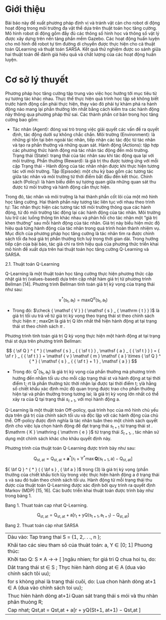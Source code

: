 

# Giới thiệu

Bài báo này đề xuất phương pháp định vị và tránh vật cản cho robot di động hoạt động trong môi trường đa vật thể dựa trên thuật toán học tăng cường. Mô hình robot di động gồm đầy đủ các thông số hình học và thông số vật lý được xây dựng trên nền tảng phần mềm Gazebo. Các hoạt động huấn luyện cho mô hình để robot tự tìm đường di chuyển được thực hiện cho cả thuật toán QLearning và thuật toán SARSA. Kết quả thử nghiệm được so sánh giữa hai thuật toán để đánh giá hiệu quả và chất lượng của các hoạt động huấn luyện.

# Cơ sở lý thuyết

Phương pháp học tăng cường tập trung vào việc học hướng tới mục tiêu từ sự tương tác khác nhau. Thực thể thực hiện quá trình học tập sẽ không biết trước hành động cần phải thực hiện, thay vào đó phải tự khám phá ra hành động nào mang lại phần thưởng lớn nhất bằng cách kiểm tra các hành động này thông qua phương pháp thử sai. Các thành phần cơ bản trong học tăng cường bao gồm:

- Tác nhân (Agent): đóng vai trò trong việc giải quyết các vấn đề ra quyết định, tác động dưới sự không chắc chắn. Môi trường (Environment): là những gì tồn tại bên ngoài tác nhân, tiếp nhận các tác độc từ tác nhân và tạo ra phần thưởng và những quan sát. Hành động (Actions): tập hợp các phương thức hành động mà tác nhân tác động đến môi trường. Trạng thái (State): trạng thái của tác nhân sau khi tác động qua lại với môi trường. Phần thưởng (Reward): là giá trị thu được tương ứng với mỗi cặp Trạng thái - Hành động của tác nhân nhận được khi thực hiện tương tác với môi trường. Tập (Episode): một chu kỳ bao gồm các tương tác giữa tác nhân và môi trường từ thời điểm bắt đầu đến kết thúc. Chính sách (Policy): là hàm biểu diễn sự tương quan giữa những quan sát thu được từ môi trường và hành động cần thực hiện.

Trong đó, tác nhân và môi trường là hai thành phần cốt lõi của một mô hình học tăng cường. Hai thành phần này tương tác liên tục với nhau theo trình tự: Tác nhân thực hiện các tương tác tới môi trường thông qua các hành động, từ đó môi trường tác động lại các hành động của tác nhân. Môi trường lưu trữ các luồng thông tin khác nhau và phản hồi cho tác nhân một “giá trị khen thưởng” sau mỗi hành động của tác nhân. Giá trị này biểu hiện mức độ hiệu quả từng hành động của tác nhân trong quá trình hoàn thành nhiệm vụ. Mục đích của phương pháp học tăng cường là tác nhân tìm ra được chính sách tối đa hoá giá trị phần thưởng tích luỹ trong thời gian dài. Trong hướng tiếp cận của bài báo, tác giả chỉ ra tính hiệu quả của phương thức triển khai mô hình đề xuất dựa trên hai thuật toán học tăng cường Q-Learning và SARSA.



2.1. Thuật toán Q-Learning

Q-Learning là một thuật toán học tăng cường thực hiện phương thức cập nhật giá trị (values-based) dựa trên cập nhật hàm giá trị từ phương trình Bellman [14]. Phương trình Bellman tính toán giá trị kỳ vọng của trạng thái như sau:

$$
\vee ^ { * } ( \mathsf { s } _ { \mathrm { t } } , \mathsf { a } _ { \mathrm { t } } ) = \mathsf { m a x Q } ^ { \pi } ( \mathsf { s } _ { \mathrm { t } } , \mathsf { a } _ { \mathrm { t } } )
$$

- Trong đó: $\check { \mathsf { V } } ( \mathsf { s } _ { \mathrm { t } } )$ là giá trị tối ưu trả về từ giá trị kỳ vọng theo trạng thái st theo chính sách thực hiện $\pi$ ; maxQπ là giá trị Q lớn nhất thể hiện hành động at tại trạng thái st theo chính sách $\pi$ .

Phương trình tính toán giá trị Q kỳ vọng thực hiện một hành động at tại trạng thái st dựa trên phương trình Bellman:

$$
{ \sf Q } ^ { * } ( \mathsf { s } _ { { \sf t } } , \mathsf { a } _ { { \sf t } } ) = { \sf r } _ { { \sf t } } + \mathsf { v } \mathsf { m } \mathsf { a } \times { \sf Q } ^ { * } ( \mathsf { s } _ { { \sf t } + 1 } , \mathsf { a } )
$$

- Trong đó: $\mathsf { Q } ^ { * } ( \mathsf { s } _ { \mathrm { t } } , \mathsf { a } _ { \mathrm { t } } )$ là giá trị kỳ vọng của phần thưởng mà phương trình hướng đến nhằm tối ưu cho mỗi cặp trạng thái st và hành động at tại thời điểm t; rt là phần thưởng tức thời nhận lại được tại thời điểm t; γlà hằng số chiết khấu xác định mức độ quan trọng được trao cho phần thưởng hiện tại và phần thưởng trong tương lai; là giá trị kỳ vọng lớn nhất có thể xảy ra của Q tại trạng thái $s _ { t + 1 } ,$ với mọi hành động a.

Q-Learning là một thuật toán Off-policy, quá trình học của mô hình chủ yếu dựa trên giá trị của chính sách tối ưu và độc lập với các hành động của chủ thể. Off-policy được định nghĩa là tác nhân tuân theo một chính sách quyết định cho việc lựa chọn hành động để đạt trạng thái $s _ { \mathrm { t } + 1 }$ từ trạng thái st . $\mathrm { K } \mathring { \mathrm { e } }$ từ trạng thái $S _ { t + 1 } ,$ , tác nhân sử dụng một chính sách khác cho khâu quyết định này.



Phương trình của thuật toán Q-Learning được trình bày như sau:

$$
\mathrm { Q } _ { \mathrm { s t , a t } } = \mathrm { Q } _ { \mathrm { s t , a t } } + \mathbf { a } ^ { * } \left[ \mathsf { r } _ { \mathrm { t } } + \mathsf { Y } ^ { * } \operatorname* { m a x } \mathbf { Q } ( \mathsf { s } _ { \mathrm { t } + 1 } , \mathsf { a } ) - \mathsf { Q } _ { \mathrm { s t , a t } } \right]
$$

${ \bf Q } ^ { * } ( { \bf s } , { \bf a } )$ trong (3) là giá trị kỳ vọng (phần thưởng của chiết khấu tích lũy trong việc thực hiện hành động a ở trạng thái s và sau đó tuân theo chính sách tối ưu. Hành động từ mỗi trạng thái thu được của thuật toán Q-Learning được xác định bởi quy trình ra quyết định Markov (MDP) [15, 16]. Các bước triển khai thuật toán được trình bày như trong bảng 1.



Bang 1. Thuat toán cap nhat Q-Learning.   



$$
\mathrm { Q } _ { \mathrm { s t , a t } } = \mathrm { Q } _ { \mathrm { s t , a t } } + \mathsf { a } [ \mathsf { r } _ { \mathrm { t } } + \mathsf { y Q } ( \mathsf { s } _ { \mathrm { t + 1 } } , \mathsf { a } _ { \mathrm { t + 1 } } ) - \mathsf { Q } _ { \mathrm { s t , a t } } ]
$$



Bang 2. Thuat toán càp nhat SARSA   

<table><tr><td>Dàu vào: Tap trang thai S =  {1, 2,. . ., n };</td></tr><tr><td>Khǎi tao các sieu tham sō cúa thuàt toán: a, Y ∈ [0; 1] Phuong thúc:</td></tr><tr><td>Kh∂i tao Q: S × A →→ [ ]ngāu nhien; for giá tri Q chua hoi tu, do:</td></tr><tr><td>Dǎt trang thái st ∈ S ; Thyc hièn hành dòng at ∈ A (dua vào chính sách tǒi uu);</td></tr><tr><td>for s khòng phai là trang thái cuǒi, do: Lua chon hành dòng at+1 ∈ A (dua vào chính sách toi uu);</td></tr><tr><td>Thuc hièn hành dòng at+1i Quan sát trang thái s mói và thu nhàn phǎn thuòng R;</td></tr><tr><td>Cap nhat; Qst,at = Qst,at + a[r + yQ(St+1, at+1) − Qst,at ]</td></tr></table>